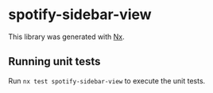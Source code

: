 # spotify-sidebar-view

This library was generated with [Nx](https://nx.dev).

## Running unit tests

Run `nx test spotify-sidebar-view` to execute the unit tests.
